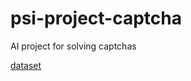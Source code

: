 # psi-project-captcha
AI project for solving captchas

[dataset](https://www.kaggle.com/begnini/captcha2)
